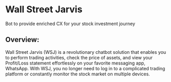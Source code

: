 # Wall Street Jarvis

Bot to provide enriched CX for your stock investment journey

## Overview:

Wall Street Jarvis (WSJ) is a revolutionary chatbot solution that enables you to perform trading activities, check the price of assets, and view your Profit/Loss statement effortlessly on your favorite messaging app, WhatsApp. With WSJ, you no longer need to log in to a complicated trading platform or constantly monitor the stock market on multiple devices.

